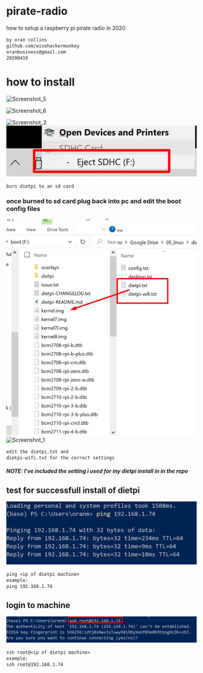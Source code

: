 # pirate-radio
 how to setup a raspberry pi pirate radio in 2020
```
by oran collins
github.com/wisehackermonkey
oranbusiness@gmail.com
20200419
```


# how to install
![Screenshot_5](https://i.imgur.com/XJ2kUkd.jpg)

![Screenshot_6](https://i.imgur.com/8ZPZLWU.jpg)

![Screenshot_2](https://i.imgur.com/9X0zBFA.jpg)
![Screenshot_7](/assets/Screenshot_7.jpg)
```
burn dietpi to an sd card 
```

### once burned to sd card plug back into pc and edit the boot config files
![Screenshot_8](/assets/Screenshot_8.jpg)
![Screenshot_1](https://i.imgur.com/5OyR0Vm.jpg)
```
edit the dietpi.txt and 
dietpi-wifi.txt for the correct settings
```
##### NOTE: I've included the setting i used for my dietpi install in in the repo



## test for successfull install of dietpi
![Screenshot_3](/assets/Screenshot_3.jpg)
```
ping <ip of dietpi machine>
example:
ping 192.168.1.74
```

## login to machine
![Screenshot_4](/assets/Screenshot_4.jpg)
```
ssh root@<ip of dietpi machine>
example:
ssh root@192.168.1.74
```

## 
```
```


## 
```
```

## 
```
```